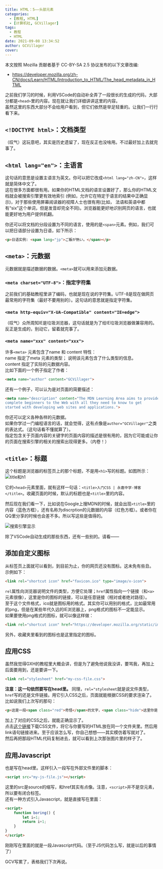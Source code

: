 ```yaml
---
title: HTML：5——头部元素
categories:
  - [教程, HTML]
  - [计算机社, GCVillager]
tags:
  - 教程
  - HTML
date: 2021-09-08 13:34:52
author: GCVillager
cover:
---
```


本文按照 Mozilla 贡献者基于 CC-BY-SA 2.5 协议发布的以下文章改编:

- <https://developer.mozilla.org/zh-CN/docs/Learn/HTML/Introduction_to_HTML/The_head_metadata_in_HTML>

之前我们学习的时候，利用VSCode的自动补全弄了一段很长的生成的代码，大部分都是`<head>`里的内容。现在就让我们详细讲讲这里的内容。  
虽然这里的东西大部分不会给用户看到，但它们依然是举足轻重的。让我们一行行看下来。  

## `<!DOCTYPE html>`：文档类型

（叹气）这玩意吧，其实是历史遗留了，现在反正也没啥用。不过最好加上去就完事了。

## `<html lang="en">`：主语言

这句话的意思是设置主语言为英文。你可以把它改成`<html lang="zh-CN">`，这样就是简体中文了。  
这在很多方面都很有用。如果你的HTML文档的语言设置好了，那么你的HTML文档就会被搜索引擎更有效地索引 (例如，允许它在特定于语言的结果中正确显示)，对于那些使用屏幕阅读器的视障人士也很有用(比如， 法语和英语中都有“six”这个单词，但是发音却完全不同)。浏览器能更好地识别网页的语言，也就能更好地为用户提供机翻。

你还可以将文档的分段设置为不同的语言，使用的是`<span>`元素。例如，我们可以把日语部分设置为日语，如下所示：  

```HTML
<p>日语实例: <span lang="jp">ご飯が熱い。</span></p>
```

## `<meta>`：元数据

元数据就是描述数据的数据。`<meta>`就可以用来添加元数据。  

### `<meta charset="UTF-8">`：指定字符集

之前我们的基础教程里讲了编码，也就是现在说的字符集。UTF-8是现在做网页最常用的字符集（最好不要用别的）。这句话的意思就是指定字符集。  

### `<meta http-equiv="X-UA-Compatible" content="IE=edge">`

（叹气）众所周知IE是垃圾浏览器，这句话就是为了给IE垃圾浏览器做兼容用的。反正是生成的，别动它，留着就完事了。  

### `<meta name="xxx" content="xxx">`

许多`<meta>` 元素包含了name 和 content 特性：  
name 指定了meta 元素的类型； 说明该元素包含了什么类型的信息。  
content 指定了实际的元数据内容。  
比如下面的一个例子指定了作者：

```HTML
<meta name="author" content="GCVillager">
```

还有一个例子，可以认为是对页面的简要描述：

```HTML
<meta name="description" content="The MDN Learning Area aims to provide
complete beginners to the Web with all they need to know to get
started with developing web sites and applications.">
```

你还可以定义各种各样的元数据。  
如果你学过一门编程语言的话，就会觉得，这有点像是`author="GCVillager"`之类的表达式。（这句话看不懂就算了）。  
指定包含关于页面内容的关键字的页面内容的描述是很有用的，因为它可能或让你的页面在搜索引擎的相关的搜索出现得更多。（内卷！）  

## `<title>`：标题

这个标题是浏览器的标签页上的那个标题，不是用`<h1>`写的标题。如图所示：  
![title和h1](5_title-and-h1.png)  

它的`<head>`元素里面，就有这样一句话：`<title>入门CSS | 永嘉中学-博客</title>`。收藏页面的时候，默认的标题也是`<title>`里的内容。  

然后现在我们看一下，比如说在Google上搜MDN的时候，就会出现`<title>`里的内容（蓝色方框），还有名称为discrption的元数据的内容（红色方框）。或者你在QQ里分享的时候也会差不多。所以写这些是值得的。  

![搜索引擎显示](5_mdn-search-result.png)

除了VSCode自动生成的那些东西，还有一些别的。请看——  

## 添加自定义图标

从标签页上面就可以看到，到目前为止，你的网页还没有图标。这未免有些丑。  
示例如下：  

```HTML
<link rel="shortcut icon" href="favicon.ico" type="image/x-icon">
```

`rel`属性向浏览器说明文件的类型，方便它处理；`href`属性指向一个链接（和`<a>`元素很像），这里是你的图标的链接，可以是任意链接（相对或者绝对路径）。  
至于这个文件格式，ico就是图标用的格式。其实你可以用别的格式，比如最常用的png，但是在某些年代久远的IE浏览器上，png格式的图标不一定能显示。  
如果要使用png格式的图标，就可以像这样做：

```HTML
<link rel="shortcut icon" href="https://developer.mozilla.org/static/img/favicon32.png">
```

另外，收藏夹里看到的图标也是这里指定的图标。  

## 应用CSS

虽然我觉得GXH的教程里大概会讲，但是为了避免他说我没讲，要骂我，再加上后面要用到，还是要讲一下。  

```HTML
<link rel="stylesheet" href="my-css-file.css">
```

**注意：这一句依然要写在head里。** 同理，`rel="stylesheet`就是说文件类型，`href`写的还是文件链接。用它引入CSS之后，页面就能根据CSS的要求渲染了。比如说我们上次写的那句：

```HTML
<p>这是一段<span class="red">奇怪</span>的文字，<span class="hide">这里你是看不见的</span></p>
```

加上了对应的CSS之后，就能正确显示了。  
点击[这个链接](5-test.css)下载CSS文件，将它与你要写的HTML放在同一个文件夹里。然后用link语句链接进来。至于应该怎么写，你自己想想——其实模仿着写就对了。  
然后再把那段HTML代码复制进去，就可以看到上次那张图片里的样子了。  

## 应用Javascript

也是写在head里。这样引入一段写在外部文件里的脚本：

```HTML
<script src="my-js-file.js"></script>
```

这里的src是source的缩写，和href其实有点像。注意，`<script>`并不是空元素，所以要有闭合标签。  
还有一种方式引入Javascript，就是直接写在里面：

```HTML
<script>
    function boring() {
        let i=1;
        return i+1;
    }
}
</script>
```

刚刚写在里面的就是一段Javascript代码。（至于JS代码怎么写，就是以后的事情了）  

GCV写累了，表格我们下次再说。
